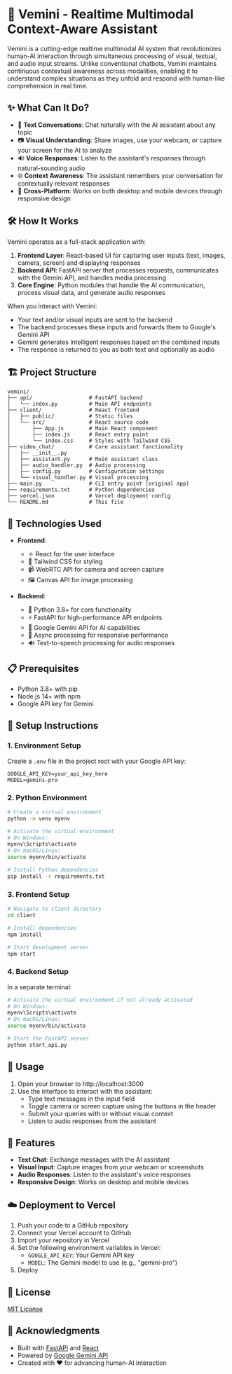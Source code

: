 # 🤖 Vemini - Realtime Multimodal Context-Aware Assistant

Vemini is a cutting-edge realtime multimodal AI system that revolutionizes human-AI interaction through simultaneous processing of visual, textual, and audio input streams. Unlike conventional chatbots, Vemini maintains continuous contextual awareness across modalities, enabling it to understand complex situations as they unfold and respond with human-like comprehension in real time. 

## ✨ What Can It Do?

- 💬 **Text Conversations**: Chat naturally with the AI assistant about any topic
- 📷 **Visual Understanding**: Share images, use your webcam, or capture your screen for the AI to analyze
- 🔊 **Voice Responses**: Listen to the assistant's responses through natural-sounding audio
- 🌐 **Context Awareness**: The assistant remembers your conversation for contextually relevant responses
- 📱 **Cross-Platform**: Works on both desktop and mobile devices through responsive design

## 🛠️ How It Works

Vemini operates as a full-stack application with:

1. **Frontend Layer**: React-based UI for capturing user inputs (text, images, camera, screen) and displaying responses
2. **Backend API**: FastAPI server that processes requests, communicates with the Gemini API, and handles media processing
3. **Core Engine**: Python modules that handle the AI communication, process visual data, and generate audio responses

When you interact with Vemini:
- Your text and/or visual inputs are sent to the backend
- The backend processes these inputs and forwards them to Google's Gemini API
- Gemini generates intelligent responses based on the combined inputs
- The response is returned to you as both text and optionally as audio

## 🏗️ Project Structure

```
vemini/
├── api/                  # FastAPI backend
│   └── index.py          # Main API endpoints
├── client/               # React frontend
│   ├── public/           # Static files
│   └── src/              # React source code
│       ├── App.js        # Main React component
│       ├── index.js      # React entry point
│       └── index.css     # Styles with Tailwind CSS
├── video_chat/           # Core assistant functionality
│   ├── __init__.py
│   ├── assistant.py      # Main assistant class
│   ├── audio_handler.py  # Audio processing
│   ├── config.py         # Configuration settings
│   └── visual_handler.py # Visual processing
├── main.py               # CLI entry point (original app)
├── requirements.txt      # Python dependencies
├── vercel.json           # Vercel deployment config
└── README.md             # This file
```

## 🚀 Technologies Used

- **Frontend**:
  - ⚛️ React for the user interface
  - 🎨 Tailwind CSS for styling
  - 📹 WebRTC API for camera and screen capture
  - 🖼️ Canvas API for image processing

- **Backend**:
  - 🐍 Python 3.8+ for core functionality
  - ⚡ FastAPI for high-performance API endpoints
  - 🤖 Google Gemini API for AI capabilities
  - 🔄 Async processing for responsive performance
  - 🔊 Text-to-speech processing for audio responses

## 📋 Prerequisites

- Python 3.8+ with pip
- Node.js 14+ with npm
- Google API key for Gemini

## 🔧 Setup Instructions

### 1. Environment Setup

Create a `.env` file in the project root with your Google API key:

```
GOOGLE_API_KEY=your_api_key_here
MODEL=gemini-pro
```

### 2. Python Environment

```bash
# Create a virtual environment
python -m venv myenv

# Activate the virtual environment
# On Windows:
myenv\Scripts\activate
# On macOS/Linux:
source myenv/bin/activate

# Install Python dependencies
pip install -r requirements.txt
```

### 3. Frontend Setup

```bash
# Navigate to client directory
cd client

# Install dependencies
npm install

# Start development server
npm start
```

### 4. Backend Setup

In a separate terminal:

```bash
# Activate the virtual environment if not already activated
# On Windows:
myenv\Scripts\activate
# On macOS/Linux:
source myenv/bin/activate

# Start the FastAPI server
python start_api.py
```

## 📝 Usage

1. Open your browser to http://localhost:3000
2. Use the interface to interact with the assistant:
   - Type text messages in the input field
   - Toggle camera or screen capture using the buttons in the header
   - Submit your queries with or without visual context
   - Listen to audio responses from the assistant

## 🌟 Features

- **Text Chat**: Exchange messages with the AI assistant
- **Visual Input**: Capture images from your webcam or screenshots
- **Audio Responses**: Listen to the assistant's voice responses
- **Responsive Design**: Works on desktop and mobile devices

## ☁️ Deployment to Vercel

1. Push your code to a GitHub repository
2. Connect your Vercel account to GitHub
3. Import your repository in Vercel
4. Set the following environment variables in Vercel:
   - `GOOGLE_API_KEY`: Your Gemini API key
   - `MODEL`: The Gemini model to use (e.g., "gemini-pro")
5. Deploy

## 📜 License

[MIT License](LICENSE)

## 🙏 Acknowledgments

- Built with [FastAPI](https://fastapi.tiangolo.com/) and [React](https://reactjs.org/)
- Powered by [Google Gemini API](https://ai.google.dev/)
- Created with ❤️ for advancing human-AI interaction
